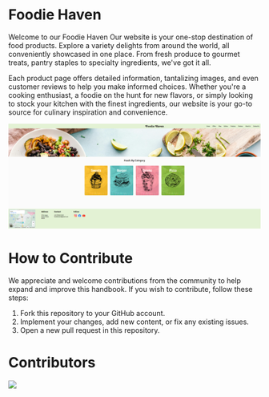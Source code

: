 # Foodie Haven 

Welcome to our Foodie Haven Our website is your one-stop destination of food products. Explore a variety delights from around the world, all conveniently showcased in one place. From fresh produce to gourmet treats, pantry staples to specialty ingredients, we've got it all.

Each product page offers detailed information, tantalizing images, and even customer reviews to help you make informed choices. Whether you're a cooking enthusiast, a foodie on the hunt for new flavors, or simply looking to stock your kitchen with the finest ingredients, our website is your go-to source for culinary inspiration and convenience.

![Screenshot](./images/home-ss.png)

# How to Contribute

We appreciate and welcome contributions from the community to help expand and improve this handbook. If you wish to contribute, follow these steps:

1. Fork this repository to your GitHub account.
2. Implement your changes, add new content, or fix any existing issues.
3. Open a new pull request in this repository.



# Contributors

<a href="https://github.com/MarcusJadhav/icp-8.0-html-css-group-project-2/graphs/contributors">
  <img src="https://contrib.rocks/image?repo=MarcusJadhav/icp-8.0-html-css-group-project-2" />
</a>
